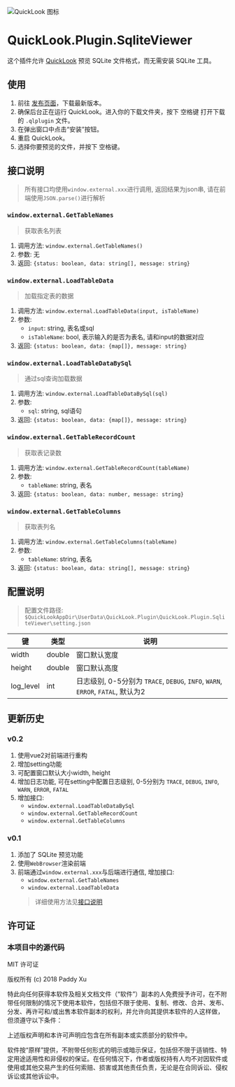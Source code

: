 ![QuickLook 图标](https://user-images.githubusercontent.com/1687847/29485863-8cd61b7c-84e2-11e7-97d5-eacc2ba10d28.png)

# QuickLook.Plugin.SqliteViewer

这个插件允许 [QuickLook](https://github.com/QL-Win/QuickLook) 预览 SQLite 文件格式，而无需安装 SQLite 工具。

## 使用

1. 前往 [发布页面](https://github.com/QL-Win/QuickLook.Plugin.SqliteViewer/releases)，下载最新版本。
2. 确保后台正在运行 QuickLook。进入你的下载文件夹，按下 <key>空格键</key> 打开下载的 `.qlplugin` 文件。
3. 在弹出窗口中点击“安装”按钮。
4. 重启 QuickLook。
5. 选择你要预览的文件，并按下 <key>空格键</key>。

## 接口说明
> 所有接口均使用`window.external.xxx`进行调用, 返回结果为json串, 请在前端使用`JSON.parse()`进行解析

### `window.external.GetTableNames`
> 获取表名列表
1. 调用方法: `window.external.GetTableNames()`
2. 参数: 无
3. 返回: `{status: boolean, data: string[], message: string}`

### `window.external.LoadTableData`
> 加载指定表的数据
1. 调用方法: `window.external.LoadTableData(input, isTableName)`
2. 参数:
    - `input`: string, 表名或sql
    - `isTableName`: bool, 表示输入的是否为表名, 请和input的数据对应
3. 返回: `{status: boolean, data: {map[]}, message: string}`

### `window.external.LoadTableDataBySql`
> 通过sql查询加载数据
1. 调用方法: `window.external.LoadTableDataBySql(sql)`
2. 参数:
    - `sql`: string, sql语句
3. 返回: `{status: boolean, data: {map[]}, message: string}`

### `window.external.GetTableRecordCount`
> 获取表记录数
1. 调用方法: `window.external.GetTableRecordCount(tableName)`
2. 参数:
    - `tableName`: string, 表名
3. 返回: `{status: boolean, data: number, message: string}`

### `window.external.GetTableColumns`
> 获取表列名
1. 调用方法: `window.external.GetTableColumns(tableName)`
2. 参数:
    - `tableName`: string, 表名
3. 返回: `{status: boolean, data: string[], message: string}`


## 配置说明
> 配置文件路径: `$QuickLookAppDir\UserData\QuickLook.Plugin\QuickLook.Plugin.SqliteViewer\setting.json`

|键|类型|说明|
|-|-|-|
|width|double|窗口默认宽度|
|height|double|窗口默认高度|
|log_level|int|日志级别, 0-5分别为 `TRACE`, `DEBUG`, `INFO`, `WARN`, `ERROR`, `FATAL`, 默认为2|


## 更新历史

### v0.2
1. 使用vue2对前端进行重构
2. 增加setting功能
3. 可配置窗口默认大小width, height
4. 增加日志功能, 可在setting中配置日志级别, 0-5分别为 `TRACE`, `DEBUG`, `INFO`, `WARN`, `ERROR`, `FATAL`
5. 增加接口:
    - `window.external.LoadTableDataBySql`
    - `window.external.GetTableRecordCount`
    - `window.external.GetTableColumns`

### v0.1
1. 添加了 SQLite 预览功能
2. 使用`WebBrowser`渲染前端
3. 前端通过`window.external.xxx`与后端进行通信, 增加接口:
    - `window.external.GetTableNames`
    - `window.external.LoadTableData`
    > 详细使用方法见[接口说明](#接口说明)



## 许可证

### 本项目中的源代码

MIT 许可证

版权所有 (c) 2018 Paddy Xu

特此向任何获得本软件及相关文档文件（“软件”）副本的人免费授予许可，在不附带任何限制的情况下使用本软件，包括但不限于使用、复制、修改、合并、发布、分发、再许可和/或出售本软件副本的权利，并允许向其提供本软件的人这样做，但须遵守以下条件：

上述版权声明和本许可声明应包含在所有副本或实质部分的软件中。

软件按“原样”提供，不附带任何形式的明示或暗示保证，包括但不限于适销性、特定用途适用性和非侵权的保证。在任何情况下，作者或版权持有人均不对因软件或使用或其他交易产生的任何索赔、损害或其他责任负责，无论是在合同诉讼、侵权诉讼或其他诉讼中。
